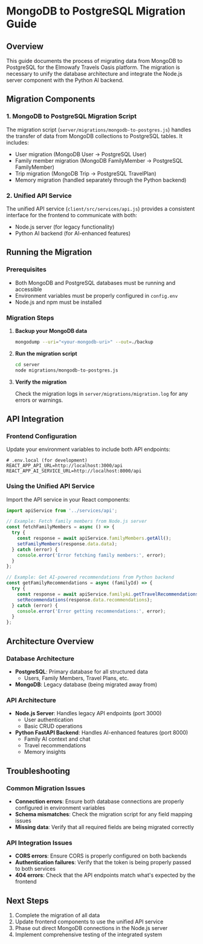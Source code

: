 # MongoDB to PostgreSQL Migration Guide

## Overview

This guide documents the process of migrating data from MongoDB to PostgreSQL for the Elmowafy Travels Oasis platform. The migration is necessary to unify the database architecture and integrate the Node.js server component with the Python AI backend.

## Migration Components

### 1. MongoDB to PostgreSQL Migration Script

The migration script (`server/migrations/mongodb-to-postgres.js`) handles the transfer of data from MongoDB collections to PostgreSQL tables. It includes:

- User migration (MongoDB User → PostgreSQL User)
- Family member migration (MongoDB FamilyMember → PostgreSQL FamilyMember)
- Trip migration (MongoDB Trip → PostgreSQL TravelPlan)
- Memory migration (handled separately through the Python backend)

### 2. Unified API Service

The unified API service (`client/src/services/api.js`) provides a consistent interface for the frontend to communicate with both:

- Node.js server (for legacy functionality)
- Python AI backend (for AI-enhanced features)

## Running the Migration

### Prerequisites

- Both MongoDB and PostgreSQL databases must be running and accessible
- Environment variables must be properly configured in `config.env`
- Node.js and npm must be installed

### Migration Steps

1. **Backup your MongoDB data**

   ```bash
   mongodump --uri="<your-mongodb-uri>" --out=./backup
   ```

2. **Run the migration script**

   ```bash
   cd server
   node migrations/mongodb-to-postgres.js
   ```

3. **Verify the migration**

   Check the migration logs in `server/migrations/migration.log` for any errors or warnings.

## API Integration

### Frontend Configuration

Update your environment variables to include both API endpoints:

```
# .env.local (for development)
REACT_APP_API_URL=http://localhost:3000/api
REACT_APP_AI_SERVICE_URL=http://localhost:8000/api
```

### Using the Unified API Service

Import the API service in your React components:

```javascript
import apiService from '../services/api';

// Example: Fetch family members from Node.js server
const fetchFamilyMembers = async () => {
  try {
    const response = await apiService.familyMembers.getAll();
    setFamilyMembers(response.data.data);
  } catch (error) {
    console.error('Error fetching family members:', error);
  }
};

// Example: Get AI-powered recommendations from Python backend
const getFamilyRecommendations = async (familyId) => {
  try {
    const response = await apiService.familyAi.getTravelRecommendations(familyId, preferences);
    setRecommendations(response.data.recommendations);
  } catch (error) {
    console.error('Error getting recommendations:', error);
  }
};
```

## Architecture Overview

### Database Architecture

- **PostgreSQL**: Primary database for all structured data
  - Users, Family Members, Travel Plans, etc.
- **MongoDB**: Legacy database (being migrated away from)

### API Architecture

- **Node.js Server**: Handles legacy API endpoints (port 3000)
  - User authentication
  - Basic CRUD operations
- **Python FastAPI Backend**: Handles AI-enhanced features (port 8000)
  - Family AI context and chat
  - Travel recommendations
  - Memory insights

## Troubleshooting

### Common Migration Issues

- **Connection errors**: Ensure both database connections are properly configured in environment variables
- **Schema mismatches**: Check the migration script for any field mapping issues
- **Missing data**: Verify that all required fields are being migrated correctly

### API Integration Issues

- **CORS errors**: Ensure CORS is properly configured on both backends
- **Authentication failures**: Verify that the token is being properly passed to both services
- **404 errors**: Check that the API endpoints match what's expected by the frontend

## Next Steps

1. Complete the migration of all data
2. Update frontend components to use the unified API service
3. Phase out direct MongoDB connections in the Node.js server
4. Implement comprehensive testing of the integrated system